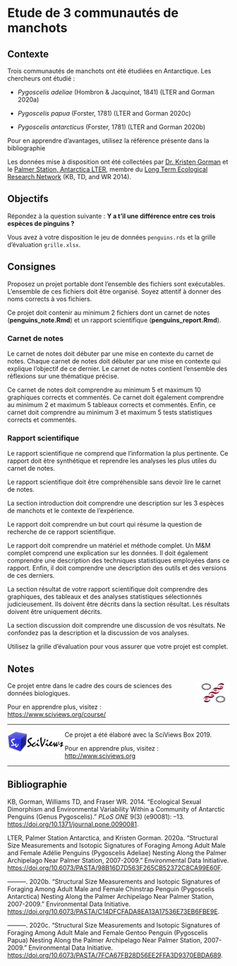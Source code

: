 Etude de 3 communautés de manchots
================

<!--- DO NOT EDIT README.MD. EDIT ONLY README.RMD ----->

## Contexte

Trois communautés de manchots ont été étudiées en Antarctique. Les
chercheurs ont étudié :

  - *Pygoscelis adeliae* (Hombron & Jacquinot, 1841) (LTER and Gorman
    2020a)

  - *Pygoscelis papua* (Forster, 1781) (LTER and Gorman 2020c)

  - *Pygoscelis antarcticus* (Forster, 1781) (LTER and Gorman 2020b)

Pour en apprendre d’avantages, utilisez la référence présente dans la
bibliographie

Les données mise à disposition ont été collectées par [Dr. Kristen
Gorman](https://www.uaf.edu/cfos/people/faculty/detail/kristen-gorman.php)
et le [Palmer Station, Antarctica LTER](https://pal.lternet.edu/),
membre du [Long Term Ecological Research Network](https://lternet.edu/)
(KB, TD, and WR 2014).

## Objectifs

Répondez à la question suivante : **Y a t’il une différence entre ces
trois espèces de pinguins ?**

Vous avez à votre disposition le jeu de données `penguins.rds` et la
grille d’évaluation `grille.xlsx`.

## Consignes

Proposez un projet portable dont l’ensemble des fichiers sont
exécutables. L’ensemble de ces fichiers doit être organisé. Soyez
attentif à donner des noms corrects à vos fichiers.

Ce projet doit contenir au minimum 2 fichiers dont un carnet de notes
(**penguins\_note.Rmd**) et un rapport scientifique
(**penguins\_report.Rmd**).

### Carnet de notes

Le carnet de notes doit débuter par une mise en contexte du carnet de
notes. Chaque carnet de notes doit débuter par une mise en contexte qui
explique l’objectif de ce dernier. Le carnet de notes contient
l’ensemble des réflexions sur une thématique précise.

Ce carnet de notes doit comprendre au minimum 5 et maximum 10 graphiques
corrects et commentés. Ce carnet doit également comprendre au minimum 2
et maximum 5 tableaux corrects et commentés. Enfin, ce carnet doit
comprendre au minimum 3 et maximum 5 tests statistiques corrects et
commentés.

### Rapport scientifique

Le rapport scientifique ne comprend que l’information la plus
pertinente. Ce rapport doit être synthétique et reprendre les analyses
les plus utiles du carnet de notes.

Le rapport scientifique doit être compréhensible sans devoir lire le
carnet de notes.

La section introduction doit comprendre une description sur les 3
espèces de manchots et le contexte de l’expérience.

Le rapport doit comprendre un but court qui résume la question de
recherche de ce rapport scientifique.

Le rapport doit comprendre un matériel et méthode complet. Un M\&M
complet comprend une explication sur les données. Il doit également
comprendre une description des techniques statistiques employées dans ce
rapport. Enfin, il doit comprendre une description des outils et des
versions de ces derniers.

La section résultat de votre rapport scientifique doit comprendre des
graphiques, des tableaux et des analyses statistiques sélectionnés
judicieusement. Ils doivent être décrits dans la section résultat. Les
résultats doivent être uniquement décrits.

La section discussion doit comprendre une discussion de vos résultats.
Ne confondez pas la description et la discussion de vos analyses.

Utilisez la grille d’évaluation pour vous assurer que votre projet est
complet.

## Notes

<img src="figures/biodatascience.png" width="75" height="50" align="right"/>
Ce projet entre dans le cadre des cours de sciences des données
biologiques.

Pour en apprendre plus, visitez : <https://www.sciviews.org/course/>

-----

<img src="figures/site-title.png" width="130" height="50" align="left"/>
Ce projet a été élaboré avec la SciViews Box 2019.

Pour en apprendre plus, visitez : <http://www.sciviews.org>

-----

## Bibliographie

<div id="refs" class="references">

<div id="ref-palmerpenguins">

KB, Gorman, Williams TD, and Fraser WR. 2014. “Ecological Sexual
Dimorphism and Environmental Variability Within a Community of Antarctic
Penguins (Genus Pygoscelis).” *PLoS ONE* 9(3) (e90081): –13.
<https://doi.org/10.1371/journal.pone.0090081>.

</div>

<div id="ref-adeliepenguins">

LTER, Palmer Station Antarctica, and Kristen Gorman. 2020a. “Structural
Size Measurements and Isotopic Signatures of Foraging Among Adult Male
and Female Adélie Penguins (Pygoscelis Adeliae) Nesting Along the Palmer
Archipelago Near Palmer Station, 2007-2009.” Environmental Data
Initiative.
<https://doi.org/10.6073/PASTA/98B16D7D563F265CB52372C8CA99E60F>.

</div>

<div id="ref-chinstrappenguins">

———. 2020b. “Structural Size Measurements and Isotopic Signatures of
Foraging Among Adult Male and Female Chinstrap Penguin (Pygoscelis
Antarctica) Nesting Along the Palmer Archipelago Near Palmer Station,
2007-2009.” Environmental Data Initiative.
<https://doi.org/10.6073/PASTA/C14DFCFADA8EA13A17536E73EB6FBE9E>.

</div>

<div id="ref-gentoopenguins">

———. 2020c. “Structural Size Measurements and Isotopic Signatures of
Foraging Among Adult Male and Female Gentoo Penguin (Pygoscelis Papua)
Nesting Along the Palmer Archipelago Near Palmer Station, 2007-2009.”
Environmental Data Initiative.
<https://doi.org/10.6073/PASTA/7FCA67FB28D56EE2FFA3D9370EBDA689>.

</div>

</div>

